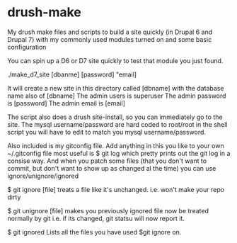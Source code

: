 drush-make
==========

My drush make files and scripts to build a site quickly (in Drupal 6 and Drupal 7) with my commonly used modules turned on and some basic configuration


You can spin up a D6 or D7 site quickly to test that module you just found.

./make_d7_site [dbanme] [password] "email]

It will create a new site in this directory called [dbname] with the database name also of [dbname]
The admin users is superuser
The admin password is [password]
The admin email is [email]

The script also does a drush site-install, so you can immediately go to the site.
The mysql username/password are hard coded to root/root in the shell script you will have to edit to match you mysql username/password.


Also included is my gitconfig file.
Add anything in this you like to your own ~/.gitconfig file
most useful is 
$ git log
which pretty prints out  the git log in a consise way.
And when you patch some files (that you don't want to commit, but don't want to show up as changed al the time) you can use ignore/unignore/ignored

$ git ignore [file]
treats a file like it's unchanged. i.e. won't make your repo dirty

$ git unignore [file]
makes you previously ignored file now be treated normally by git i.e. if its changed, git statsu will now report it.

$ git ignored
Lists all the files you have used $git ignore on.


